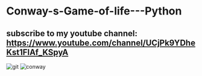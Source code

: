 # Conway-s-Game-of-life---Python
## subscribe to my youtube channel: https://www.youtube.com/channel/UCjPk9YDheKst1FlAf_KSpyA
![git](https://user-images.githubusercontent.com/48150537/80609593-e6f6ab00-8a55-11ea-9b86-de7ef878a548.png)
![conway](https://user-images.githubusercontent.com/48150537/80609620-f118a980-8a55-11ea-9366-98f75728403e.png)

